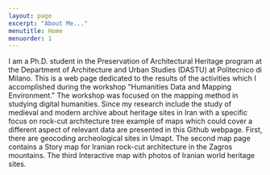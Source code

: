 ```yaml
---
layout: page
excerpt: "About Me..."
menutitle: Home
menuorder: 1
---
```


I am a Ph.D. student in the Preservation of Architectural Heritage program at the Department of Architecture and Urban Studies (DASTU) at Politecnico di Milano. This is a web page dedicated to the results of the activities which I accomplished during the workshop "Humanities Data and Mapping Environment." The workshop was focused on the mapping method in studying digital humanities. Since my research include the study of medieval and modern archive about heritage sites in Iran with a specific focus on rock-cut architecture tree example of maps which could cover a different aspect of relevant data are presented in this Github webpage. First, there are geocoding archeological sites in Umapt. The second map page contains a Story map for Iranian rock-cut architecture in the Zagros mountains. The third Interactive map with photos of Iranian world heritage sites.
